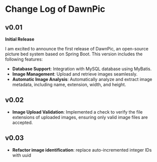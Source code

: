 # Change Log of DawnPic

## v0.01

**Initial Release**

I am excited to announce the first release of DawnPic, an open-source picture bed system based on Spring Boot. This version includes the following features:

- **Database Support**: Integration with MySQL database using MyBatis.
- **Image Management**: Upload and retrieve images seamlessly.
- **Automatic Image Analysis**: Automatically analyze and extract image metadata, including name, extension, width, and height.

## v0.02

- **Image Upload Validation**: Implemented a check to verify the file extensions of uploaded images, ensuring only valid image files are accepted.

## v0.03

- **Refactor image identification**: replace auto-incremented integer IDs with uuid
